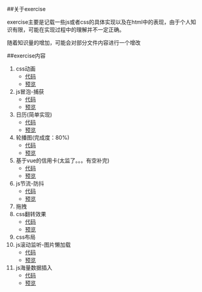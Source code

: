 ##关于exercise

exercise主要是记载一些js或者css的具体实现以及在html中的表现，由于个人知识有限，可能在实现过程中的理解并不一定正确。

随着知识量的增加，可能会对部分文件内容进行一个增改

##exercise内容

1. css动画
    + [代码](https://github.com/WU731642061/js-exercise/tree/master/exercise/animation)
    + [预览](https://wu731642061.github.io/js-exercise/exercise/animation/animation.html)
2. js冒泡-捕获
    + [代码](https://github.com/WU731642061/js-exercise/tree/master/exercise/bubbling)
    + [预览](https://wu731642061.github.io/js-exercise/exercise/bubbling/bubbling.html)
3. 日历(简单实现)
    + [代码](https://github.com/WU731642061/js-exercise/tree/master/exercise/calendar)
    + [预览](https://wu731642061.github.io/js-exercise/exercise/calendar/calendar.html)
4. 轮播图(完成度：80%)
    + [代码](https://github.com/WU731642061/js-exercise/tree/master/exercise/carousel_map)
    + [预览](https://wu731642061.github.io/js-exercise/exercise/carousel_map/carousel.html)
5. 基于vue的信用卡(太监了。。。有空补完)
    + [代码](https://github.com/WU731642061/js-exercise/tree/master/exercise/credit_card_form)
    + [预览](https://wu731642061.github.io/js-exercise/exercise/credit_card_form/index.html)
6. js节流-防抖
    + [代码](https://github.com/WU731642061/js-exercise/tree/master/exercise/debouncing_throttling)
    + [预览](https://wu731642061.github.io/js-exercise/exercise/debouncing_throttling/debouncing_throttling.html)
7. 拖拽
8. css翻转效果
    + [代码](https://github.com/WU731642061/js-exercise/tree/master/exercise/flip)
    + [预览](https://wu731642061.github.io/js-exercise/exercise/flip/flip.html)
9. css布局
10. js滚动监听-图片懒加载
    + [代码](https://github.com/WU731642061/js-exercise/tree/master/exercise/screen)
    + [预览](https://wu731642061.github.io/js-exercise/exercise/screen/screen.html)
11. js海量数据插入
    + [代码](https://github.com/WU731642061/js-exercise/tree/master/exercise/multiple_data_insert)
    + [预览](https://wu731642061.github.io/js-exercise/exercise/multiple_data_insert/multiple_data_insert.html)